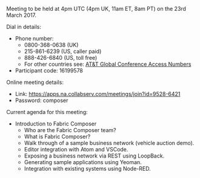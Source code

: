 Meeting to be held at 4pm UTC (4pm UK, 11am ET, 8am PT) on the 23rd March 2017.

Dial in details:
* Phone number:
  * 0800-368-0638 (UK)
  * 215-861-6239 (US, caller paid)
  * 888-426-6840 (US, toll free)
  * For other countries see: [AT&T Global Conference Access Numbers](https://www.teleconference.att.com/servlet/glbAccess?process=1&accessCode=16199578&accessNumber=08003680638&brand=att&lang=English)
* Participant code: 16199578

Online meeting details:
* Link: https://apps.na.collabserv.com/meetings/join?id=9528-6421
* Password: composer

Current agenda for this meeting:

* Introduction to Fabric Composer
  * Who are the Fabric Composer team?
  * What is Fabric Composer?
  * Walk through of a sample business network (vehicle auction demo).
  * Editor integration with Atom and VSCode.
  * Exposing a business network via REST using LoopBack.
  * Generating sample applications using Yeoman.
  * Integration with existing systems using Node-RED.